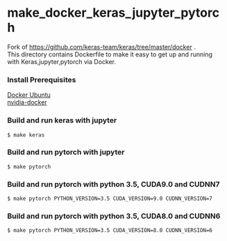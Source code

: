 # make_docker_keras_jupyter_pytorch
Fork of https://github.com/keras-team/keras/tree/master/docker .  
This directory contains Dockerfile to make it easy to get up and running with Keras,jupyter,pytorch via Docker.

### Install Prerequisites
  [Docker Ubuntu](https://docs.docker.com/install/linux/docker-ee/ubuntu/)  
  [nvidia-docker](https://github.com/NVIDIA/nvidia-docker)

### Build and run keras with jupyter
    $ make keras
  
### Build and run pytorch with jupyter
    $ make pytorch

### Build and run pytorch with python 3.5, CUDA9.0 and CUDNN7
    $ make pytorch PYTHON_VERSION=3.5 CUDA_VERSION=9.0 CUDNN_VERSION=7

### Build and run pytorch with python 3.5, CUDA8.0 and CUDNN6
    $ make pytorch PYTHON_VERSION=3.5 CUDA_VERSION=8.0 CUDNN_VERSION=6
